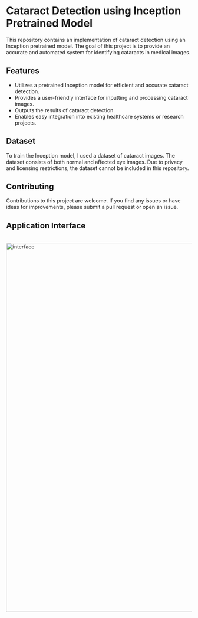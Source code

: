 # Cataract Detection using Inception Pretrained Model

This repository contains an implementation of cataract detection using an Inception pretrained model. The goal of this project is to provide an accurate and automated system for identifying cataracts in medical images.

## Features
- Utilizes a pretrained Inception model for efficient and accurate cataract detection.
- Provides a user-friendly interface for inputting and processing cataract images.
- Outputs the results of cataract detection.
- Enables easy integration into existing healthcare systems or research projects.

## Dataset
To train the Inception model, I used a dataset of cataract images. The dataset consists of both normal and affected eye images. Due to privacy and licensing restrictions, the dataset cannot be included in this repository.

## Contributing
Contributions to this project are welcome. If you find any issues or have ideas for improvements, please submit a pull request or open an issue.

## Application Interface
<br>
<img align="right" alt="interface" width="1000" src="https://i.ibb.co/5hnNCzY/Screenshot-1.png">
